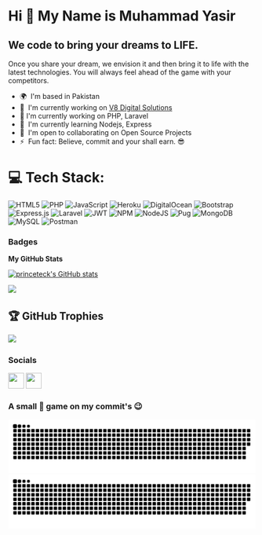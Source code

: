 Hi 👋 My Name is Muhammad Yasir
================================

We code to bring your dreams to LIFE.
---------------------------------------------------------

Once you share your dream, we envision it and then bring it to life with the latest technologies. You will always feel ahead of the game with your competitors.

*   🌍  I'm based in Pakistan
*   🚀  I'm currently working on [V8 Digital Solutions](https://www.linkedin.com/company/v8-digital-solutions/mycompany/)
*   🔭  I'm currently working on PHP, Laravel
*   🧠  I'm currently learning Nodejs, Express
*   🤝  I'm open to collaborating on Open Source Projects
*   ⚡  Fun fact: Believe, commit and your shall earn. 😎

# 💻 Tech Stack:
![HTML5](https://img.shields.io/badge/html5-%23E34F26.svg?style=for-the-badge&logo=html5&logoColor=white) ![PHP](https://img.shields.io/badge/php-%23777BB4.svg?style=for-the-badge&logo=php&logoColor=white) ![JavaScript](https://img.shields.io/badge/javascript-%23323330.svg?style=for-the-badge&logo=javascript&logoColor=%23F7DF1E) ![Heroku](https://img.shields.io/badge/heroku-%23430098.svg?style=for-the-badge&logo=heroku&logoColor=white) ![DigitalOcean](https://img.shields.io/badge/DigitalOcean-%230167ff.svg?style=for-the-badge&logo=digitalOcean&logoColor=white) ![Bootstrap](https://img.shields.io/badge/bootstrap-%23563D7C.svg?style=for-the-badge&logo=bootstrap&logoColor=white) ![Express.js](https://img.shields.io/badge/express.js-%23404d59.svg?style=for-the-badge&logo=express&logoColor=%2361DAFB) ![Laravel](https://img.shields.io/badge/laravel-%23FF2D20.svg?style=for-the-badge&logo=laravel&logoColor=white) ![JWT](https://img.shields.io/badge/JWT-black?style=for-the-badge&logo=JSON%20web%20tokens) ![NPM](https://img.shields.io/badge/NPM-%23000000.svg?style=for-the-badge&logo=npm&logoColor=white) ![NodeJS](https://img.shields.io/badge/node.js-6DA55F?style=for-the-badge&logo=node.js&logoColor=white) ![Pug](https://img.shields.io/badge/Pug-FFF?style=for-the-badge&logo=pug&logoColor=A86454) ![MongoDB](https://img.shields.io/badge/MongoDB-%234ea94b.svg?style=for-the-badge&logo=mongodb&logoColor=white) ![MySQL](https://img.shields.io/badge/mysql-%2300f.svg?style=for-the-badge&logo=mysql&logoColor=white) ![Postman](https://img.shields.io/badge/Postman-FF6C37?style=for-the-badge&logo=postman&logoColor=white)

### Badges

<b>My GitHub Stats</b>

<a href="https://github.com/MuhammadYasir6877"><img src="https://github-readme-stats.vercel.app/api?username=MuhammadYasir6877&show_icons=true&hide=&count_private=true&title_color=0891b2&text_color=ffffff&icon_color=0891b2&bg_color=1c1917&hide_border=true&show_icons=true" alt="princeteck's GitHub stats" /></a>

<a href="https://github.com/MuhammadYasir6877"><img src="https://github-readme-streak-stats.herokuapp.com/?user=MuhammadYasir6877&stroke=ffffff&background=1c1917&ring=0891b2&fire=0891b2&currStreakNum=ffffff&currStreakLabel=0891b2&sideNums=ffffff&sideLabels=ffffff&dates=ffffff&hide_border=true" /></a>

## 🏆 GitHub Trophies
![](https://github-profile-trophy.vercel.app/?username=MuhammadYasir6877&theme=radical&no-frame=false&no-bg=true&margin-w=4)

### Socials

<p align="left"> <a href="https://github.com/MuhammadYasir6877" target="_blank" rel="noreferrer"><img src="https://raw.githubusercontent.com/danielcranney/readme-generator/main/public/icons/socials/github.svg" width="32" height="32" /></a> <a href="https://www.linkedin.com/in/muhammad-yasir-1120a6207/" target="_blank" rel="noreferrer"><img src="https://raw.githubusercontent.com/danielcranney/readme-generator/main/public/icons/socials/linkedin.svg" width="32" height="32" /></a></p>

### A small 🐍 game on my commit's 😉

![GitHub Snake Light](https://github.com/MuhammadYasir6877/MuhammadYasir6877/blob/master/github-snake.svg#gh-light-mode-only)
![GitHub Snake dark](https://github.com/MuhammadYasir6877/MuhammadYasir6877/blob/master/github-snake-dark.svg#gh-dark-mode-only)
